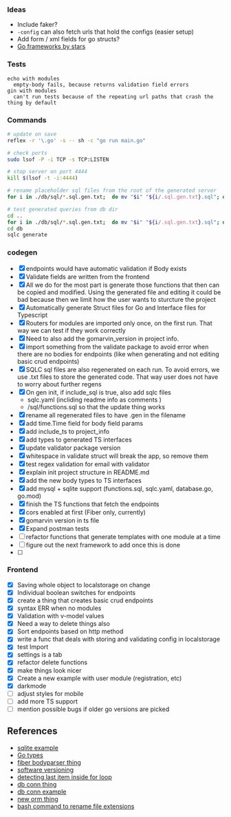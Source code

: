 ### Ideas

- Include faker?
- `-config` can also fetch urls that hold the configs (easier setup)
- Add form / xml fields for go structs?
- [Go frameworks by stars](https://github.com/mingrammer/go-web-framework-stars)

### Tests

```
echo with modules
  empty-body fails, because returns validation field errors
gin with modules
  can't run tests because of the repeating url paths that crash the thing by default
```


### Commands

```bash
# update on save
reflex -r '\.go' -s -- sh -c "go run main.go"

# check ports
sudo lsof -P -i TCP -s TCP:LISTEN

# stop server on port 4444
kill $(lsof -t -i:4444)

# rename placeholder sql files from the root of the generated server
for i in ./db/sql/*.sql.gen.txt;  do mv "$i" "${i/.sql.gen.txt}.sql"; done

# test generated queries from db dir
cd .. 
for i in ./db/sql/*.sql.gen.txt;  do mv "$i" "${i/.sql.gen.txt}.sql"; done
cd db
sqlc generate

```

### codegen

- [x] endpoints would have automatic validation if Body exists
- [x] Validate fields are written from the frontend
- [x] All we do for the most part is generate those functions that then can be copied and modified. Using the generated file and editing it could be bad because then we limit how the user wants to sturcture the project
- [x] Automatically generate Struct files for Go and Interface files for Typescript
- [x] Routers for modules are imported only once, on the first run. That way we can test if they work correctly
- [x] Need to also add the gomarvin_version in project info.
- [x] import something from the validate package to avoid error when there are no bodies for endpoints (like when generating and not editing basic crud endpoints)
- [x] SQLC sql files are also regenerated on each run. To avoid errors, we use .txt files to store the generated code. That way user does not have to worry about further regens
- [x] On gen init, if include_sql is true, also add sqlc files
  - sqlc.yaml (incliding readme info as comments )
  - /sql/functions.sql so that the update thing works
- [x] rename all regenerated files to have .gen in the filename
- [x] add time.Time field for body field params
- [x] add include_ts to project_info
- [x] add types to generated TS interfaces
- [x] update validator package version
- [x] whitespace in validate struct will break the app, so remove them
- [x] test regex validation for email with validator
- [x] explain init project structure in README.md
- [x] add the new body types to TS interfaces
- [x] add mysql + sqlite support (functions.sql, sqlc.yaml, database.go, go.mod)
- [x] finish the TS functions that fetch the endpoints
- [x] cors enabled at first (Fiber only, currently)
- [x] gomarvin version in ts file
- [x] Expand postman tests
- [ ] refactor functions that generate templates with one module at a time
- [ ] figure out the next framework to add once this is done
- [ ]

### Frontend

- [x] Saving whole object to localstorage on change
- [x] Individual boolean switches for endpoints
- [x] create a thing that creates basic crud endpoints
- [x] syntax ERR when no modules
- [x] Validation with v-model values
- [x] Need a way to delete things also
- [x] Sort endpoints based on http method
- [x] write a func that deals with storing and validating config in localstorage
- [x] test Import
- [x] settings is a tab
- [x] refactor delete functions
- [x] make things look nicer
- [x] Create a new example with user module (registration, etc)
- [x] darkmode
- [ ] adjust styles for mobile
- [ ] add more TS support
- [ ] mention possible bugs if older go versions are picked

## References

- [sqlite example](https://github.com/bopbi/simple-todo/blob/master/simple-todo.go)
- [Go types](https://golangbyexample.com/all-basic-data-types-golang/)
- [fiber bodyparser thing](https://docs.gofiber.io/api/ctx#bodyparser)
- [software versioning](https://stackoverflow.com/questions/2864448/best-practice-software-versioning)
- [detecting last item inside for loop](https://stackoverflow.com/questions/50085038/detect-last-item-inside-an-array-using-range-inside-go-templates)
- [db conn thing](https://www.alexedwards.net/blog/organising-database-access)
- [db conn example](https://github.com/teten-nugraha/go-dev-productify/blob/60b53e9e7f985b9e349889e8ffdb37a11ab1bd7f/config/dbConnect.go)
- [new orm thing](https://bun.uptrace.dev/)
- [bash command to rename file extensions](https://osxdaily.com/2017/05/12/change-all-file-extensions-command-line/)